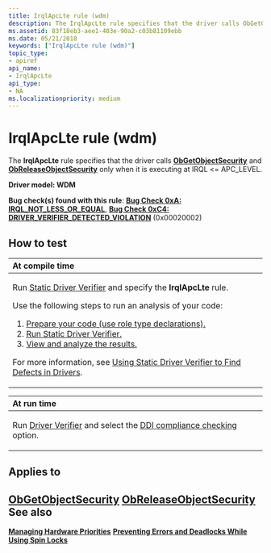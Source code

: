 ```yaml
---
title: IrqlApcLte rule (wdm)
description: The IrqlApcLte rule specifies that the driver calls ObGetObjectSecurity and ObReleaseObjectSecurity only when it is executing at IRQL APC_LEVEL.
ms.assetid: 83f18eb3-aee1-403e-90a2-c03b81109ebb
ms.date: 05/21/2018
keywords: ["IrqlApcLte rule (wdm)"]
topic_type:
- apiref
api_name:
- IrqlApcLte
api_type:
- NA
ms.localizationpriority: medium
---
```


# IrqlApcLte rule (wdm)


The **IrqlApcLte** rule specifies that the driver calls [**ObGetObjectSecurity**](/windows-hardware/drivers/ddi/wdm/nf-wdm-obgetobjectsecurity) and [**ObReleaseObjectSecurity**](/windows-hardware/drivers/ddi/wdm/nf-wdm-obreleaseobjectsecurity) only when it is executing at IRQL &lt;= APC\_LEVEL.

**Driver model: WDM**

**Bug check(s) found with this rule**: [**Bug Check 0xA: IRQL\_NOT\_LESS\_OR\_EQUAL**](../debugger/bug-check-0xa--irql-not-less-or-equal.md), [**Bug Check 0xC4: DRIVER\_VERIFIER\_DETECTED\_VIOLATION**](../debugger/bug-check-0xc4--driver-verifier-detected-violation.md) (0x00020002)


How to test
-----------

<table>
<colgroup>
<col width="100%" />
</colgroup>
<thead>
<tr class="header">
<th align="left">At compile time</th>
</tr>
</thead>
<tbody>
<tr class="odd">
<td align="left"><p>Run <a href="https://docs.microsoft.com/windows-hardware/drivers/devtest/static-driver-verifier" data-raw-source="[Static Driver Verifier](./static-driver-verifier.md)">Static Driver Verifier</a> and specify the <strong>IrqlApcLte</strong> rule.</p>
Use the following steps to run an analysis of your code:
<ol>
<li><a href="https://docs.microsoft.com/windows-hardware/drivers/devtest/using-static-driver-verifier-to-find-defects-in-drivers#preparing-your-source-code" data-raw-source="[Prepare your code (use role type declarations).](./using-static-driver-verifier-to-find-defects-in-drivers.md#preparing-your-source-code)">Prepare your code (use role type declarations).</a></li>
<li><a href="https://docs.microsoft.com/windows-hardware/drivers/devtest/using-static-driver-verifier-to-find-defects-in-drivers#running-static-driver-verifier" data-raw-source="[Run Static Driver Verifier.](./using-static-driver-verifier-to-find-defects-in-drivers.md#running-static-driver-verifier)">Run Static Driver Verifier.</a></li>
<li><a href="https://docs.microsoft.com/windows-hardware/drivers/devtest/using-static-driver-verifier-to-find-defects-in-drivers#viewing-and-analyzing-the-results" data-raw-source="[View and analyze the results.](./using-static-driver-verifier-to-find-defects-in-drivers.md#viewing-and-analyzing-the-results)">View and analyze the results.</a></li>
</ol>
<p>For more information, see <a href="https://docs.microsoft.com/windows-hardware/drivers/devtest/using-static-driver-verifier-to-find-defects-in-drivers" data-raw-source="[Using Static Driver Verifier to Find Defects in Drivers](./using-static-driver-verifier-to-find-defects-in-drivers.md)">Using Static Driver Verifier to Find Defects in Drivers</a>.</p></td>
</tr>
</tbody>
</table>

<table>
<colgroup>
<col width="100%" />
</colgroup>
<thead>
<tr class="header">
<th align="left">At run time</th>
</tr>
</thead>
<tbody>
<tr class="odd">
<td align="left"><p>Run <a href="https://docs.microsoft.com/windows-hardware/drivers/devtest/driver-verifier" data-raw-source="[Driver Verifier](./driver-verifier.md)">Driver Verifier</a> and select the <a href="https://docs.microsoft.com/windows-hardware/drivers/devtest/ddi-compliance-checking" data-raw-source="[DDI compliance checking](./ddi-compliance-checking.md)">DDI compliance checking</a> option.</p></td>
</tr>
</tbody>
</table>

 

Applies to
----------

[**ObGetObjectSecurity**](/windows-hardware/drivers/ddi/wdm/nf-wdm-obgetobjectsecurity)
[**ObReleaseObjectSecurity**](/windows-hardware/drivers/ddi/wdm/nf-wdm-obreleaseobjectsecurity)
See also
--------

[**Managing Hardware Priorities**](../kernel/managing-hardware-priorities.md)
[**Preventing Errors and Deadlocks While Using Spin Locks**](../kernel/preventing-errors-and-deadlocks-while-using-spin-locks.md)
 


